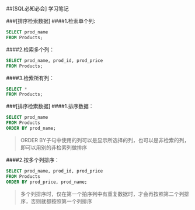 ##[SQL必知必会] 学习笔记

###[排序检索数据]
  ####1.检索单个列:
```sql
SELECT prod_name
FROM Products;
```

  ####2.检索多个列：
```sql
SELECT prod_name, prod_id, prod_price
FROM Products;
```

  ####3.检索所有列：
```sql
SELECT * 
FROM Products;
```

###[排序检索数据]
####1.排序数据：
```sql
SELECT prod_name 
FROM Products
ORDER BY prod_name;
```
> ORDER BY子句中使用的列可以是显示所选择的列，也可以是非检索的列，即可以用别的非检索列做排序

####2.按多个列排序：
```sql
SELECT prod_name, prod_id, prod_price
FROM Products
ORDER BY prod_price, prod_name;
```
> 多个列排序时，仅在第一个拍序列中有重复数据时，才会再按照第二个列排序，否则就都按照第一个列排序
